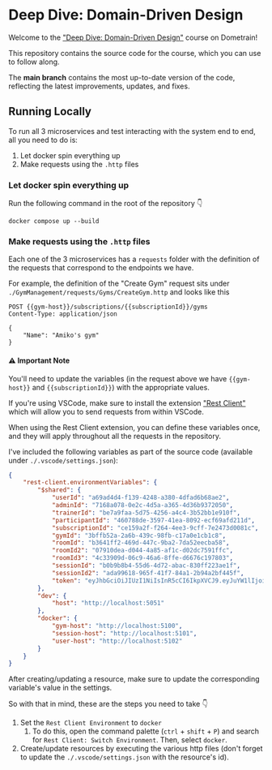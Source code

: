 # Deep Dive: Domain-Driven Design

Welcome to the ["Deep Dive: Domain-Driven Design"](https://dometrain.com/course/deep-dive-domain-driven-design-ddd/) course on Dometrain! 

This repository contains the source code for the course, which you can use to follow along.

The **main branch** contains the most up-to-date version of the code, reflecting the latest improvements, updates, and fixes. 

## Running Locally

To run all 3 microservices and test interacting with the system end to end, all you need to do is: 

1. Let docker spin everything up
1. Make requests using the `.http` files

### Let docker spin everything up

Run the following command in the root of the repository 👇

```shell
docker compose up --build
```

### Make requests using the `.http` files

Each one of the 3 microservices has a `requests` folder with the definition of the requests that correspond to the endpoints we have.

For example, the definition of the "Create Gym" request sits under `./GymManagement/requests/Gyms/CreateGym.http` and looks like this

```http
POST {{gym-host}}/subscriptions/{{subscriptionId}}/gyms
Content-Type: application/json

{
    "Name": "Amiko's gym"
}
```

#### ⚠️ Important Note

You'll need to update the variables (in the request above we have `{{gym-host}}` and `{{subscriptionId}}`) with the appropriate values.

If you're using VSCode, make sure to install the extension ["Rest Client"](https://marketplace.visualstudio.com/items?itemName=humao.rest-client) which will allow you to send requests from within VSCode.

When using the Rest Client extension, you can define these variables once, and they will apply throughout all the requests in the repository.

I've included the following variables as part of the source code (available under `./.vscode/settings.json`):

```json
{
    "rest-client.environmentVariables": {
        "$shared": {
            "userId": "a69ad4d4-f139-4248-a380-4dfad6b68ae2",
            "adminId": "7168a078-0e2c-4d5a-a365-4d36b9372050",
            "trainerId": "be7a9faa-5d75-4256-a4c4-3b52bb1e910f",
            "participantId": "460788de-3597-41ea-8092-ecf69afd211d",
            "subscriptionId": "ce159a2f-f264-4ee3-9cff-7e2473d0081c",
            "gymId": "3bffb52a-2a6b-439c-98fb-c17a0e1cb1c8",
            "roomId": "b3641ff2-469d-447c-9ba2-7da52eecba58",
            "roomId2": "07910dea-d044-4a85-af1c-d02dc7591ffc",
            "roomId3": "4c33909d-06c9-46a6-8ffe-d6676c197803",
            "sessionId": "b0b9b8b4-55d6-4d72-abac-830ff223ae1f",
            "sessionId2": "ada99618-965f-41f7-84a1-2b94a2bf445f",
            "token": "eyJhbGciOiJIUzI1NiIsInR5cCI6IkpXVCJ9.eyJuYW1lIjoiQW1pY2hhaSIsImVtYWlsIjoiYW1pY2hhaUBtYW50aW5iYW5kLmNvbSIsImlkIjoiYTY5YWQ0ZDQtZjEzOS00MjQ4LWEzODAtNGRmYWQ2YjY4YWUyIiwiZXhwIjoxNzM4Njc0MzM5LCJpc3MiOiJVc2VyTWFuYWdlbWVudCIsImF1ZCI6IlVzZXJNYW5hZ2VtZW50In0.YxpRNeqMZSnGlKZ9T1K-ZuassrNE1h8Vt7-ib01WkKk"
        },
        "dev": {
            "host": "http://localhost:5051"
        },
        "docker": {
            "gym-host": "http://localhost:5100",
            "session-host": "http://localhost:5101",
            "user-host": "http://localhost:5102"
        }
    }
}
```

After creating/updating a resource, make sure to update the corresponding variable's value in the settings.

So with that in mind, these are the steps you need to take 👇

1. Set the `Rest Client Environment` to `docker`
    1. To do this, open the command palette (`ctrl` + `shift` + `P`) and search for `Rest Client: Switch Environment`. Then, select `docker`.
1. Create/update resources by executing the various http files (don't forget to update the `./.vscode/settings.json` with the resource's id).
